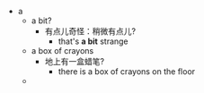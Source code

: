 - a
	- a bit?
		- 有点儿奇怪：稍微有点儿?
			- that's **a bit** strange
	- a box of crayons
		- 地上有一盒蜡笔?
			- there is a box of crayons on the floor
	-